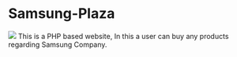 # Samsung-Plaza
<img src="[usp=sharing](https://www.google.com/url?sa=i&url=https%3A%2F%2Flogos-download.com%2F233-samsung-logo-download.html&psig=AOvVaw1sMdLIUgyJF8FgleJKToZa&ust=1666085345037000&source=images&cd=vfe&ved=0CA0QjRxqFwoTCPDLrdz55voCFQAAAAAdAAAAABAD)">
This is a PHP based website, In this a user can buy any products regarding Samsung Company.

